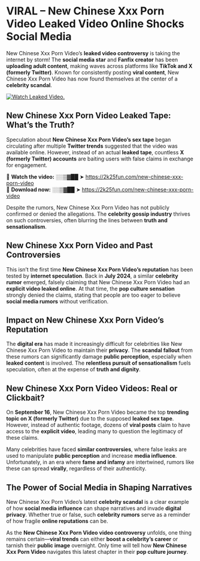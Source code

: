 # VIRAL – New Chinese Xxx Porn Video Leaked Video Online Shocks Social Media 

New Chinese Xxx Porn Video’s **leaked video controversy** is taking the internet by storm! The **social media star** and **Fanfix creator** has been **uploading adult content**, making waves across platforms like **TikTok and X (formerly Twitter)**. Known for consistently posting **viral content**, New Chinese Xxx Porn Video has now found themselves at the center of a **celebrity scandal**.  

[![Watch Leaked Video.](https://miro.medium.com/v2/resize:fit:828/format:webp/1*cilzJN44JGOrTw9NJCrNHA.gif "Watch Leaked Video")](https://2k25fun.com/new-chinese-xxx-porn-video)

## **New Chinese Xxx Porn Video Leaked Tape: What’s the Truth?**  
Speculation about **New Chinese Xxx Porn Video’s sex tape** began circulating after multiple **Twitter trends** suggested that the video was available online. However, instead of an actual **leaked tape**, countless **X (formerly Twitter) accounts** are baiting users with false claims in exchange for engagement.  

🔹 **Watch the video:** ░░▒▓██ ➤ https://2k25fun.com/new-chinese-xxx-porn-video  
🔹 **Download now:** ░░▒▓██ ➤ https://2k25fun.com/new-chinese-xxx-porn-video  

Despite the rumors, New Chinese Xxx Porn Video has not publicly confirmed or denied the allegations. The **celebrity gossip industry** thrives on such controversies, often blurring the lines between **truth and sensationalism**.  

## **New Chinese Xxx Porn Video and Past Controversies**  
This isn’t the first time **New Chinese Xxx Porn Video’s reputation** has been tested by **internet speculation**. Back in **July 2024**, a similar **celebrity rumor** emerged, falsely claiming that New Chinese Xxx Porn Video had an **explicit video leaked online**. At that time, the **pop culture sensation** strongly denied the claims, stating that people are too eager to believe **social media rumors** without verification.  

## **Impact on New Chinese Xxx Porn Video’s Reputation**  
The **digital era** has made it increasingly difficult for celebrities like New Chinese Xxx Porn Video to maintain their **privacy**. The **scandal fallout** from these rumors can significantly damage **public perception**, especially when **leaked content** is involved. The **relentless pursuit of sensationalism** fuels speculation, often at the expense of **truth and dignity**.  

## **New Chinese Xxx Porn Video Videos: Real or Clickbait?**  
On **September 16**, New Chinese Xxx Porn Video became the top **trending topic on X (formerly Twitter)** due to the supposed **leaked sex tape**. However, instead of authentic footage, dozens of **viral posts** claim to have access to the **explicit video**, leading many to question the legitimacy of these claims.  

Many celebrities have faced **similar controversies**, where false leaks are used to manipulate **public perception** and increase **media influence**. Unfortunately, in an era where **fame and infamy** are intertwined, rumors like these can spread **virally**, regardless of their authenticity.  

## **The Power of Social Media in Shaping Narratives**  
New Chinese Xxx Porn Video’s latest **celebrity scandal** is a clear example of how **social media influence** can shape narratives and invade **digital privacy**. Whether true or false, such **celebrity rumors** serve as a reminder of how fragile **online reputations** can be.  

As the **New Chinese Xxx Porn Video video controversy** unfolds, one thing remains certain—**viral trends** can either **boost a celebrity’s career** or tarnish their **public image** overnight. Only time will tell how **New Chinese Xxx Porn Video** navigates this latest chapter in their **pop culture journey**. 